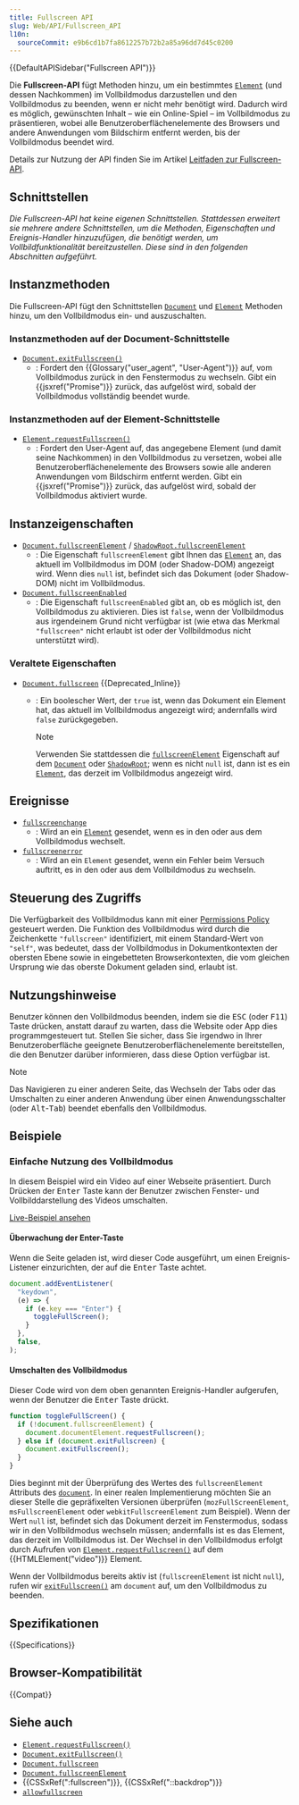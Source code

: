 ```yaml
---
title: Fullscreen API
slug: Web/API/Fullscreen_API
l10n:
  sourceCommit: e9b6cd1b7fa8612257b72b2a85a96dd7d45c0200
---
```


{{DefaultAPISidebar("Fullscreen API")}}

Die **Fullscreen-API** fügt Methoden hinzu, um ein bestimmtes [`Element`](/de/docs/Web/API/Element) (und dessen Nachkommen) im Vollbildmodus darzustellen und den Vollbildmodus zu beenden, wenn er nicht mehr benötigt wird. Dadurch wird es möglich, gewünschten Inhalt – wie ein Online-Spiel – im Vollbildmodus zu präsentieren, wobei alle Benutzeroberflächenelemente des Browsers und andere Anwendungen vom Bildschirm entfernt werden, bis der Vollbildmodus beendet wird.

Details zur Nutzung der API finden Sie im Artikel [Leitfaden zur Fullscreen-API](/de/docs/Web/API/Fullscreen_API/Guide).

## Schnittstellen

_Die Fullscreen-API hat keine eigenen Schnittstellen. Stattdessen erweitert sie mehrere andere Schnittstellen, um die Methoden, Eigenschaften und Ereignis-Handler hinzuzufügen, die benötigt werden, um Vollbildfunktionalität bereitzustellen. Diese sind in den folgenden Abschnitten aufgeführt._

## Instanzmethoden

Die Fullscreen-API fügt den Schnittstellen [`Document`](/de/docs/Web/API/Document) und [`Element`](/de/docs/Web/API/Element) Methoden hinzu, um den Vollbildmodus ein- und auszuschalten.

### Instanzmethoden auf der Document-Schnittstelle

- [`Document.exitFullscreen()`](/de/docs/Web/API/Document/exitFullscreen)
  - : Fordert den {{Glossary("user_agent", "User-Agent")}} auf, vom Vollbildmodus zurück in den Fenstermodus zu wechseln. Gibt ein {{jsxref("Promise")}} zurück, das aufgelöst wird, sobald der Vollbildmodus vollständig beendet wurde.

### Instanzmethoden auf der Element-Schnittstelle

- [`Element.requestFullscreen()`](/de/docs/Web/API/Element/requestFullscreen)
  - : Fordert den User-Agent auf, das angegebene Element (und damit seine Nachkommen) in den Vollbildmodus zu versetzen, wobei alle Benutzeroberflächenelemente des Browsers sowie alle anderen Anwendungen vom Bildschirm entfernt werden. Gibt ein {{jsxref("Promise")}} zurück, das aufgelöst wird, sobald der Vollbildmodus aktiviert wurde.

## Instanzeigenschaften

- [`Document.fullscreenElement`](/de/docs/Web/API/Document/fullscreenElement) / [`ShadowRoot.fullscreenElement`](/de/docs/Web/API/ShadowRoot/fullscreenElement)
  - : Die Eigenschaft `fullscreenElement` gibt Ihnen das [`Element`](/de/docs/Web/API/Element) an, das aktuell im Vollbildmodus im DOM (oder Shadow-DOM) angezeigt wird. Wenn dies `null` ist, befindet sich das Dokument (oder Shadow-DOM) nicht im Vollbildmodus.
- [`Document.fullscreenEnabled`](/de/docs/Web/API/Document/fullscreenEnabled)
  - : Die Eigenschaft `fullscreenEnabled` gibt an, ob es möglich ist, den Vollbildmodus zu aktivieren. Dies ist `false`, wenn der Vollbildmodus aus irgendeinem Grund nicht verfügbar ist (wie etwa das Merkmal `"fullscreen"` nicht erlaubt ist oder der Vollbildmodus nicht unterstützt wird).

### Veraltete Eigenschaften

- [`Document.fullscreen`](/de/docs/Web/API/Document/fullscreen) {{Deprecated_Inline}}

  - : Ein boolescher Wert, der `true` ist, wenn das Dokument ein Element hat, das aktuell im Vollbildmodus angezeigt wird; andernfalls wird `false` zurückgegeben.

    > [!NOTE]
    > Verwenden Sie stattdessen die [`fullscreenElement`](/de/docs/Web/API/Document/fullscreenElement) Eigenschaft auf dem [`Document`](/de/docs/Web/API/Document) oder [`ShadowRoot`](/de/docs/Web/API/ShadowRoot); wenn es nicht `null` ist, dann ist es ein [`Element`](/de/docs/Web/API/Element), das derzeit im Vollbildmodus angezeigt wird.

## Ereignisse

- [`fullscreenchange`](/de/docs/Web/API/Element/fullscreenchange_event)
  - : Wird an ein [`Element`](/de/docs/Web/API/Element) gesendet, wenn es in den oder aus dem Vollbildmodus wechselt.
- [`fullscreenerror`](/de/docs/Web/API/Element/fullscreenerror_event)
  - : Wird an ein `Element` gesendet, wenn ein Fehler beim Versuch auftritt, es in den oder aus dem Vollbildmodus zu wechseln.

## Steuerung des Zugriffs

Die Verfügbarkeit des Vollbildmodus kann mit einer [Permissions Policy](/de/docs/Web/HTTP/Guides/Permissions_Policy) gesteuert werden. Die Funktion des Vollbildmodus wird durch die Zeichenkette `"fullscreen"` identifiziert, mit einem Standard-Wert von `"self"`, was bedeutet, dass der Vollbildmodus in Dokumentkontexten der obersten Ebene sowie in eingebetteten Browserkontexten, die vom gleichen Ursprung wie das oberste Dokument geladen sind, erlaubt ist.

## Nutzungshinweise

Benutzer können den Vollbildmodus beenden, indem sie die <kbd>ESC</kbd> (oder <kbd>F11</kbd>) Taste drücken, anstatt darauf zu warten, dass die Website oder App dies programmgesteuert tut. Stellen Sie sicher, dass Sie irgendwo in Ihrer Benutzeroberfläche geeignete Benutzeroberflächenelemente bereitstellen, die den Benutzer darüber informieren, dass diese Option verfügbar ist.

> [!NOTE]
> Das Navigieren zu einer anderen Seite, das Wechseln der Tabs oder das Umschalten zu einer anderen Anwendung über einen Anwendungsschalter (oder <kbd>Alt</kbd>-<kbd>Tab</kbd>) beendet ebenfalls den Vollbildmodus.

## Beispiele

### Einfache Nutzung des Vollbildmodus

In diesem Beispiel wird ein Video auf einer Webseite präsentiert. Durch Drücken der <kbd>Enter</kbd> Taste kann der Benutzer zwischen Fenster- und Vollbilddarstellung des Videos umschalten.

[Live-Beispiel ansehen](https://mdn.github.io/dom-examples/fullscreen-api/index.html)

#### Überwachung der Enter-Taste

Wenn die Seite geladen ist, wird dieser Code ausgeführt, um einen Ereignis-Listener einzurichten, der auf die <kbd>Enter</kbd> Taste achtet.

```js
document.addEventListener(
  "keydown",
  (e) => {
    if (e.key === "Enter") {
      toggleFullScreen();
    }
  },
  false,
);
```

#### Umschalten des Vollbildmodus

Dieser Code wird von dem oben genannten Ereignis-Handler aufgerufen, wenn der Benutzer die <kbd>Enter</kbd> Taste drückt.

```js
function toggleFullScreen() {
  if (!document.fullscreenElement) {
    document.documentElement.requestFullscreen();
  } else if (document.exitFullscreen) {
    document.exitFullscreen();
  }
}
```

Dies beginnt mit der Überprüfung des Wertes des `fullscreenElement` Attributs des [`document`](/de/docs/Web/API/Document). In einer realen Implementierung möchten Sie an dieser Stelle die gepräfixelten Versionen überprüfen (`mozFullScreenElement`, `msFullscreenElement` oder `webkitFullscreenElement` zum Beispiel). Wenn der Wert `null` ist, befindet sich das Dokument derzeit im Fenstermodus, sodass wir in den Vollbildmodus wechseln müssen; andernfalls ist es das Element, das derzeit im Vollbildmodus ist. Der Wechsel in den Vollbildmodus erfolgt durch Aufrufen von [`Element.requestFullscreen()`](/de/docs/Web/API/Element/requestFullscreen) auf dem {{HTMLElement("video")}} Element.

Wenn der Vollbildmodus bereits aktiv ist (`fullscreenElement` ist nicht `null`), rufen wir [`exitFullscreen()`](/de/docs/Web/API/Document/exitFullscreen) am `document` auf, um den Vollbildmodus zu beenden.

## Spezifikationen

{{Specifications}}

## Browser-Kompatibilität

{{Compat}}

## Siehe auch

- [`Element.requestFullscreen()`](/de/docs/Web/API/Element/requestFullscreen)
- [`Document.exitFullscreen()`](/de/docs/Web/API/Document/exitFullscreen)
- [`Document.fullscreen`](/de/docs/Web/API/Document/fullscreen)
- [`Document.fullscreenElement`](/de/docs/Web/API/Document/fullscreenElement)
- {{CSSxRef(":fullscreen")}}, {{CSSxRef("::backdrop")}}
- [`allowfullscreen`](/de/docs/Web/HTML/Reference/Elements/iframe#allowfullscreen)
